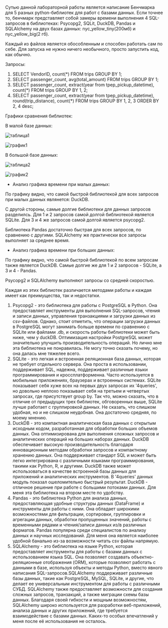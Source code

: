 Сутью данной лабораторной работы является написание Бенчмарка для 5 разных python-библиотек для работ с базами данных. Если точнее то, бенчмарк представляет собой замеры времени выполнения 4 SQL-запросов в библиотеках: Psycopg2, SQLit, DuckDB, Pandas и SQLAlchemy на двух базах данных: nyc_yellow_tiny(200мб) и nyc_yellow_big(2 гб).

Каждый из файлов является обособленным и способен работать сам по себе. Для запуска не нужно ничего необычного, просто запустить код, как обычно. 

Запросы:

1. SELECT VendorID, count(*) FROM trips GROUP BY 1;
2. SELECT passenger_count, avg(total_amount) FROM trips GROUP BY 1;
3. SELECT passenger_count, extract(year from tpep_pickup_datetime), count(*) FROM trips GROUP BY 1, 2;
4. SELECT passenger_count, extract(year from tpep_pickup_datetime), round(trip_distance), count(*)
     FROM trips GROUP BY 1, 2, 3 ORDER BY 2, 4 desc;

Графики сравнения библиотек:

В малой базе данных:

![таблица1](https://github.com/Gurikap/Laba3/assets/154047638/03952e30-0a98-45d7-88d8-54617cb87742)

![график1](https://github.com/Gurikap/Laba3/assets/154047638/815d441c-87d9-4869-aa5a-56c29e89730e)

В большой базе данных:

![таблица2](https://github.com/Gurikap/Laba3/assets/154047638/b6234ec6-5f1c-4fc4-aa88-ff07e5f37b7c)

![график2](https://github.com/Gurikap/Laba3/assets/154047638/98666a6b-1922-4974-8e90-0f1f3d87cad9)

- Анализ графика времени при малых данных:

По графику видно, что самой быстрой библиотекой для всех запросов при малых данных являнется: DuckDB.

С другой стороны, самые долгие библиотеки для данных запросов разделилсь. Для 1 и 2 запросов самой долгой библиотекой является SQLite. Для 3 и 4 же запросов самой долгой является psycopg2.

Библиотека Pandas достаточно быстрая для всех запросов, по сравнению с другими. SQLAlchemy же практически все запросы выполняет за среднее время.

- Анализ графика времени при больших данных:

По графику видно, что самой быстрой библиотекой по всем запросам также является DuckDB. Самые долгие же для 1 и 2 запросов - SQLite, а 3 и 4 - Pandas.

Psycopg2 и SQLAlchemy выполняют запросы со средней скоростью.

Каждая из этих библиотек различается методами работы и каждая имеет как преимущества, так и недостатки.

1. Psycopg2 - это библиотека для работы с PostgreSQL в Python. Она предоставляет инструменты для выполнения SQL-запросов, чтения и записи данных, управления транзакциями и загрузки данных из csv-файлов. Однако, стоит отметить, что операции загрузки данных в PostgreSQL могут занимать больше времени по сравнению с SQLite или файлами .db, и скорость работы библиотеки может быть ниже, чем у duckDB. Оптимизация настройки PostgreSQL может значительно улучшить производительность операций. Но лично мне эта библиотека не понравилась. Не могу точно сказать почему, но она далась мне тяжелее всего.
2. SQLite - это легкая и встроенная реляционная база данных, которая не требует отдельного сервера. Она проста в использовании, поддерживает SQL, надежна, поддерживает различные языки программирования и кроссплатформенна. Часто используется в мобильных приложениях, браузерах и встроенных системах. SQLite показывает себя хуже всех на первых двух запросах их '4queries', но довольно неплохо показывает себя на третьем и четвертых запросах, где присутствует group by. Так что, можно сказать, что в отличие от предыдущих трех библиотек, обговоренных выше, SQLite лучше работает с группировкой данных. Не сказать, что слишком удобная, но и не слишком неудобная. Она достаточно средняя, по моему мнению.
3. DuckDB - это компактная аналитическая база данных с открытым исходным кодом, разработанная для обработки больших объемов данных. Она оптимизирована для выполнения сложных запросов и аналитических операций на больших наборах данных. DuckDB обеспечивает высокую производительность благодаря инновационным методам обработки запросов и компактному хранению данных. Она поддерживает стандарт SQL и может быть легко интегрирована с различными языками программирования, такими как Python, R, и другими. DuckDB также может использоваться в качестве встроенной базы данных для приложений и аналитических инструментов. В '4queries' данных модуль показал ошеломительно быстрый результат. DuckDB - отличное решение при работе с большими потоками данных. Для меня эта библиотека на втором месте по удобству.
4. Pandas - это библиотека Python для анализа данных, предоставляющая удобные структуры данных (DataFrame) и инструменты для работы с ними. Она обладает широкими возможностями для фильтрации, сортировки, группировки и агрегации данных, обработки пропущенных значений, работы с временными рядами и чтения/записи данных из/в различных форматов. Pandas популярна среди специалистов по анализу данных и научных исследований. Для меня она является наиболее удобной банально из-за возможности читать csv файлы напрямую.
5. SQLAlchemy - это библиотека на языке Python, которая предоставляет инструменты для работы с базами данных с использованием языка SQL. Она позволяет создавать объектно-реляционные отображения (ORM), которые позволяют работать с данными в базе, используя объекты и методы Python, вместо явного написания SQL-запросов.SQLAlchemy поддерживает различные базы данных, такие как PostgreSQL, MySQL, SQLite, и другие, что делает ее универсальным инструментом для работы с различными СУБД. SQLAlchemy также предоставляет возможности для создания сложных запросов, транзакций, а также миграции схемы базы данных. Благодаря своей гибкости и мощным возможностям, SQLAlchemy широко используется для разработки веб-приложений, анализа данных и других приложений, где требуется взаимодействие с базами данных. Каких-то особых впечатлений у меня после её использования не осталось.

